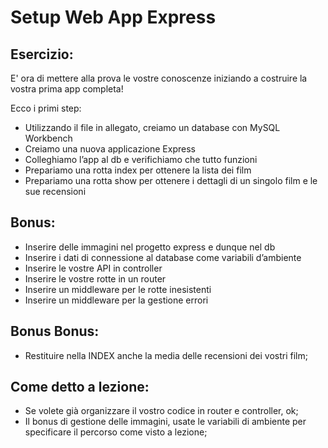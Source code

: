 # Setup Web App Express

## Esercizio: 

E' ora di mettere alla prova le vostre conoscenze iniziando a costruire la vostra prima app completa!

Ecco i primi step:

- Utilizzando il file in allegato, creiamo un database con MySQL Workbench
- Creiamo una nuova applicazione Express
- Colleghiamo l’app al db e verifichiamo che tutto funzioni
- Prepariamo una rotta index per ottenere la lista dei film
- Prepariamo una rotta show per ottenere i dettagli di un singolo film e le sue recensioni

## Bonus:

- Inserire delle immagini nel progetto express e dunque nel db
- Inserire i dati di connessione al database come variabili d’ambiente
- Inserire le vostre API in controller
- Inserire le vostre rotte in un router
- Inserire un middleware per le rotte inesistenti
- Inserire un middleware per la gestione errori

## Bonus Bonus:

- Restituire nella INDEX anche la media delle recensioni dei vostri film;

## Come detto a lezione:

- Se volete già organizzare il vostro codice in router e controller, ok;
- Il bonus di gestione delle immagini, usate le variabili di ambiente per specificare il percorso come visto a lezione;